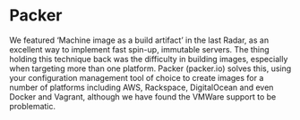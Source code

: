 # Packer

We featured ‘Machine image as a build artifact’ in the last Radar, as an excellent way to implement fast spin-up, immutable servers. The thing holding this technique back was the difficulty in building images, especially when targeting more than one platform. Packer (packer.io) solves this, using your configuration management tool of choice to create images for a number of platforms including AWS, Rackspace, DigitalOcean and even Docker and Vagrant, although we have found the VMWare support to be problematic.
